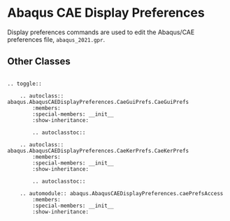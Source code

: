 # Abaqus CAE Display Preferences

Display preferences commands are used to edit the Abaqus/CAE preferences file, `abaqus_2021.gpr`.

## Other Classes

```{eval-rst}

.. toggle::

    .. autoclass:: abaqus.AbaqusCAEDisplayPreferences.CaeGuiPrefs.CaeGuiPrefs
        :members:
        :special-members: __init__
        :show-inheritance:

        .. autoclasstoc::

    .. autoclass:: abaqus.AbaqusCAEDisplayPreferences.CaeKerPrefs.CaeKerPrefs
        :members:
        :special-members: __init__
        :show-inheritance:

        .. autoclasstoc::

    .. automodule:: abaqus.AbaqusCAEDisplayPreferences.caePrefsAccess
        :members:
        :special-members: __init__
        :show-inheritance:
```

